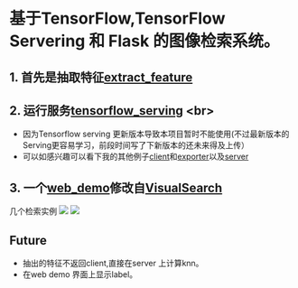 基于TensorFlow,TensorFlow Servering 和 Flask 的图像检索系统。
==================================================================

## 1. 首先是抽取特征[extract_feature](https://github.com/icodingc/image-retrieval-demo/tree/master/extract_feature)
## 2. 运行服务[tensorflow_serving](https://github.com/icodingc/image-retrieval-demo/tree/master/tensorflow_serving) <br\>

- 因为Tensorflow serving 更新版本导致本项目暂时不能使用(不过最新版本的Serving更容易学习，前段时间写了下新版本的还未来得及上传）
- 可以如感兴趣可以看下我的其他例子[client](https://github.com/icodingc/dssm-slim/blob/master/deploy/tf_client/vgg_client.py)和[exporter](https://github.com/icodingc/dssm-slim/blob/master/deploy/tf_server/vgg_export_serving.py)以及[server](https://github.com/icodingc/dssm-slim/blob/master/deploy/tf_server/run_server.sh)

## 3. 一个[web_demo](https://github.com/icodingc/image-retrieval-demo/tree/master/visualsearch)修改自[VisualSearch](https://github.com/AKSHAYUBHAT/VisualSearchServer)
几个检索实例
![](https://github.com/icodingc/image-retrieval-demo/blob/master/examples/eg1.png)
![](https://github.com/icodingc/image-retrieval-demo/blob/master/examples/eg2.png)
## Future
- 抽出的特征不返回client,直接在server 上计算knn。
- 在web demo 界面上显示label。
